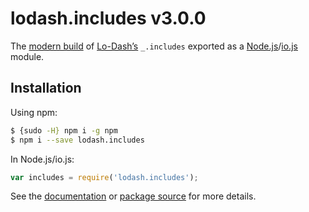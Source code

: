 # lodash.includes v3.0.0

The [modern build](https://github.com/lodash/lodash/wiki/Build-Differences) of [Lo-Dash’s](https://lodash.com/) `_.includes` exported as a [Node.js](http://nodejs.org/)/[io.js](https://iojs.org/) module.

## Installation

Using npm:

```bash
$ {sudo -H} npm i -g npm
$ npm i --save lodash.includes
```

In Node.js/io.js:

```js
var includes = require('lodash.includes');
```

See the [documentation](https://lodash.com/docs#includes) or [package source](https://github.com/lodash/lodash/blob/3.0.0-npm-packages/lodash.includes/index.js) for more details.

